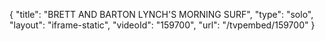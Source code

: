 {
    "title": "BRETT AND BARTON LYNCH'S MORNING SURF",
    "type": "solo",
    "layout": "iframe-static",
    "videoId": "159700",
    "url": "\/tvpembed\/159700"
}